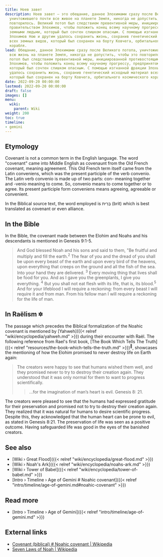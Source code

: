 ```yaml
---
title: Ноев завет
description: Ноев завет — это обещание, данное Элохимами сразу после Великого потопа,
  уничтожившего почти все живое на планете Земля, никогда не допустить, чтобы это
  повторилось. Великий потоп был следствием превентивной меры, инициированной противостоящим
  правительством Элохимов, чтобы положить конец всему научному прогрессу, предпринятому
  земными людьми, который был сочтен слишком опасным. С помощью изгнанной фракции
  Элохимов Ною и другим удалось сохранить жизнь, сохранив генетический исходный материал
  всех земных видов, который был сохранен на борту Ковчега, орбитального космического
  корабля.
lead: Обещание, данное Элохимами сразу после Великого потопа, уничтожившего почти
  всю жизнь на планете Земля, никогда не допустить, чтобы это повторилось. Великий
  потоп был следствием превентивной меры, инициированной противостоящим правительством
  Элохимов, чтобы положить конец всему научному прогрессу, предпринятому земными людьми,
  который был сочтен слишком опасным. С помощью изгнанной фракции Элохимов Ною и другим
  удалось сохранить жизнь, сохранив генетический исходный материал всех земных видов,
  который был сохранен на борту Ковчега, орбитального космического корабля.
date: 2022-09-20 00:00:00
lastmod: 2022-09-20 00:00:00
draft: false
images: []
menu:
  wiki:
    parent: Wiki
weight: 200
toc: true
timeline:
- gemini
---
```


## Etymology

Covenant is not a common term in the English language. The word "covenant" came into Middle English as covenaunt from the Old French covenant, meaning agreement. This Old French term itself came from the Latin conveniens, which was the present participle of the verb convenio. The Latin verb convenio is made up of two parts: con- meaning together and -venio meaning to come. So, convenio means to come together or to agree. Its present participle form conveniens means agreeing, agreeable or convenient.

In the Biblical source text, the word employed is בְּרִית (brit) which is best translated as covenant or even alliance.

## In the Bible

In the Bible, the covenant made between the Elohim and Noahs and his descendants is mentioned in Genesis 9:1-5.

> And God blessed Noah and his sons and said to them, "Be fruitful and multiply and fill the earth.<sup>2</sup> The fear of you and the dread of you shall be upon every beast of the earth and upon every bird of the heavens, upon everything that creeps on the ground and all the fish of the sea. Into your hand they are delivered. <sup>3</sup> Every moving thing that lives shall be food for you. And as I gave you the greenplants, I give you everything. <sup>4</sup> But you shall not eat flesh with its life, that is, its blood.<sup>5</sup> And for your lifeblood I will require a reckoning: from every beast I will require it and from man. From his fellow man I will require a reckoning for the life of man.

## In Raëlism 🔯

The passage which precedes the Biblical formalization of the Noahic covenant is mentioned by [Yahweh]({{< relref "wiki/encyclopedia/yahweh.md" >}}) during their encounter with Raël. The following reference from Rael's first book, [The Book Which Tells The Truth]({{< relref "resources/the-book-which-tells-the-truth.md" >}})<sup>📖</sup>, showcases the mentioning of how the Elohim promised to never destroy life on Earth again:

> The creators were happy to see that humans wished them well, and they promised never to try to destroy their creation again. They understood that it was only normal for them to want to progress scientifically.
>
>> ...for the imagination of man’s heart is evil.
>> Genesis 8: 21.

The creators were pleased to see that the humans had expressed gratitude for their preservation and promised not to try to destroy their creation again. They realized that it was natural for humans to desire scientific progress. Despite this, they acknowledged that the human heart can be prone to evil, as stated in Genesis 8:21. The preservation of life was seen as a positive outcome. Having safeguarded life was good in the eyes of the banished creators.

## See also

- [Wiki › Great Flood]({{< relref "wiki/encyclopedia/great-flood.md" >}})
- [Wiki › Noah\'s Ark]({{< relref "wiki/encyclopedia/noahs-ark.md" >}})
- [Wiki › Tower of Babel]({{< relref "wiki/encyclopedia/tower-of-babel.md" >}})
- [Intro › Timeline › Age of Gemini \# Noahic covenant]({{< relref "intro/timeline/age-of-gemini.md#noahic-covenant" >}})

## Read more

- [Intro › Timeline › Age of Gemini]({{< relref "intro/timeline/age-of-gemini.md" >}})

## External links

- [Covenant (biblical) # Noahic covenant | Wikipedia](https://en.wikipedia.org/wiki/Covenant_%28biblical%29#Noahic_covenant)
- [Seven Laws of Noah | Wikipedia](https://en.wikipedia.org/wiki/Seven_Laws_of_Noah)